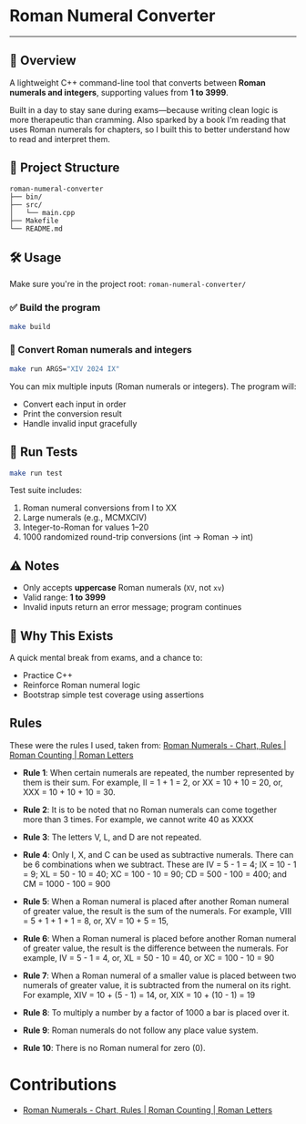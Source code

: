 # Roman Numeral Converter

---

## 🚀 Overview

A lightweight C++ command-line tool that converts between **Roman numerals and integers**, supporting values from **1 to 3999**.

Built in a day to stay sane during exams—because writing clean logic is more therapeutic than cramming. Also sparked by a book I’m reading that uses Roman numerals for chapters, so I built this to better understand how to read and interpret them.

## 📁 Project Structure

```plaintext
roman-numeral-converter
├── bin/
├── src/
│   └── main.cpp
├── Makefile
└── README.md
```

## 🛠️ Usage

Make sure you're in the project root: `roman-numeral-converter/`

### ✅ Build the program

```bash
make build
```

### 🔁 Convert Roman numerals and integers

```bash
make run ARGS="XIV 2024 IX"
```

You can mix multiple inputs (Roman numerals or integers). The program will:

- Convert each input in order
- Print the conversion result
- Handle invalid input gracefully

## 🧪 Run Tests

```bash
make run test
```

Test suite includes:

1. Roman numeral conversions from I to XX
2. Large numerals (e.g., MCMXCIV)
3. Integer-to-Roman for values 1–20
4. 1000 randomized round-trip conversions (int → Roman → int)


## ⚠️ Notes

- Only accepts **uppercase** Roman numerals (`XV`, not `xv`)
- Valid range: **1 to 3999**
- Invalid inputs return an error message; program continues


## 🧠 Why This Exists

A quick mental break from exams, and a chance to:

- Practice C++
- Reinforce Roman numeral logic
- Bootstrap simple test coverage using assertions


## Rules

These were the rules I used, taken from: [Roman Numerals - Chart, Rules | Roman Counting | Roman Letters](https://www.cuemath.com/numbers/roman-numerals/)

- **Rule 1**: When certain numerals are repeated, the number represented by them is their sum. For example, II = 1 + 1 = 2, or XX = 10 + 10 = 20, or, XXX = 10 + 10 + 10 = 30.

- **Rule 2**: It is to be noted that no Roman numerals can come together more than 3 times. For example, we cannot write 40 as XXXX

- **Rule 3**: The letters V, L, and D are not repeated.

- **Rule 4**: Only I, X, and C can be used as subtractive numerals. There can be 6 combinations when we subtract. These are IV = 5 - 1 = 4; IX = 10 - 1 = 9; XL = 50 - 10 = 40; XC = 100 - 10 = 90; CD = 500 - 100 = 400; and CM = 1000 - 100 = 900

- **Rule 5**: When a Roman numeral is placed after another Roman numeral of greater value, the result is the sum of the numerals. For example, VIII = 5 + 1 + 1 + 1 = 8, or, XV = 10 + 5 = 15,

- **Rule 6**: When a Roman numeral is placed before another Roman numeral of greater value, the result is the difference between the numerals. For example, IV = 5 - 1 = 4, or, XL = 50 - 10 = 40, or XC = 100 - 10 = 90

- **Rule 7**: When a Roman numeral of a smaller value is placed between two numerals of greater value, it is subtracted from the numeral on its right. For example, XIV = 10 + (5 - 1) = 14, or, XIX = 10 + (10 - 1) = 19

- **Rule 8**: To multiply a number by a factor of 1000 a bar is placed over it.

- **Rule 9**: Roman numerals do not follow any place value system.

- **Rule 10**: There is no Roman numeral for zero (0).

# Contributions

- [Roman Numerals - Chart, Rules | Roman Counting | Roman Letters](https://www.cuemath.com/numbers/roman-numerals/)
